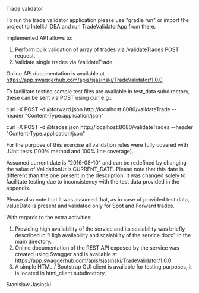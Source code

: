 Trade validator


To run the trade validator application please use "gradle run" or import the project to IntelliJ IDEA and run TradeValidatorApp from there.

Implemented API allows to:
1. Perform bulk validation of array of trades via /validateTrades POST request.
2. Validate single trades via /validateTrade.

Online API documentation is available at https://app.swaggerhub.com/apis/sjasinski/TradeValidator/1.0.0

To facilitate testing sample test files are available in test_data subdirectory, these can be sent via POST using curl e.g.:

curl -X POST -d @forward.json http://localhost:8080/validateTrade --header "Content-Type:application/json"

curl -X POST -d @trades.json http://localhost:8080/validateTrades --header "Content-Type:application/json"

For the purpose of this exercise all validation rules were fully covered with JUnit tests (100% method and 100% line coverage).

Assumed current date is "2016-08-10" and can be redefined by changing the value of ValidationUtils.CURRENT_DATE.
Please note that this date is different than the one present in the description.
It was changed solely to facilitate testing due to inconsistency with the test data provided in the appendix.

Please also note that it was assumed that, as in case of provided test data, valueDate is present and validated only for Spot and Forward trades.


With regards to the extra activities: 
1. Providing high availability of the service and its scalability was briefly described in "High availability and scalability of the service.docx" in the main directory.
2. Online documentation of the REST API exposed by the service was created using Swagger and is available at https://app.swaggerhub.com/apis/sjasinski/TradeValidator/1.0.0
3. A simple HTML / Bootstrap GUI client is available for testing purposes, it is located in html_client subdirectory.


Stanislaw Jasinski